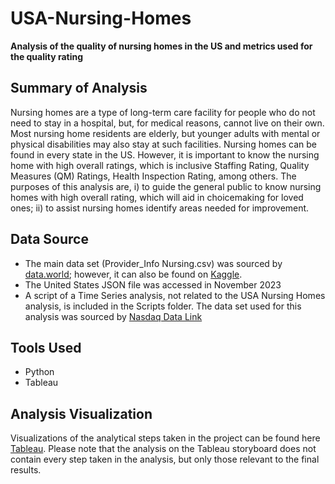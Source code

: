 # USA-Nursing-Homes
**Analysis of the quality of nursing homes in the US and metrics used for the quality rating**
## Summary of Analysis
Nursing homes are a type of long-term care facility for people who do not need to stay in a hospital, but, for medical reasons, cannot live on their own. Most nursing home residents are elderly, but younger adults with mental or physical disabilities may also stay at such facilities.
Nursing homes can be found in every state in the US. However, it is important to know the nursing home with high overall ratings, which is inclusive Staffing Rating, Quality Measures (QM) Ratings, Health Inspection Rating, among others.
The purposes of this analysis are, 
i) to guide the general public to know nursing homes with high overall rating, which will aid in choicemaking for loved ones;
ii) to assist nursing homes identify areas needed for improvement.
## Data Source
- The main data set (Provider_Info Nursing.csv) was sourced by [data.world](https://data.world/health); however, it can also be found on [Kaggle](https://www.kaggle.com/datasets/thedevastator/nursing-home-quality-staffing).
- The United States JSON file was accessed in November 2023
- A script of a Time Series analysis, not related to the USA Nursing Homes analysis, is included in the Scripts folder. The data set used for this analysis was sourced by [Nasdaq Data Link]( https://data.nasdaq.com/institutional-investors)
## Tools Used
- Python
- Tableau
## Analysis Visualization
Visualizations of the analytical steps taken in the project can be found here [Tableau](https://public.tableau.com/app/profile/comfort.omotuyole/viz/CFFinalProject_17012015208980/Story1?publish=yes).
Please note that the analysis on the Tableau storyboard does not contain every step taken in the analysis, but only those relevant to the final results.

